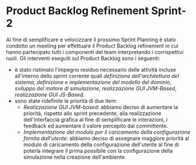 # Product Backlog Refinement Sprint-2

Al fine di semplificare e velocizzare il prossimo Sprint Planning è stato condotto un meeting per effettuare il Product Backlog refinement in cui hanno partecipato tutti i componenti del team interpretando i corrispettivi ruoli.
Gli interventi eseguiti sul Product Backlog sono i seguenti:

- è stato ristimato l'impegno residuo necessario delle attività incluse all'interno dello sprint corrente quali *definizione dell'architettura del sistema*, *definizione e implementazione del modello del dominio*, *sviluppo del motore di simulazione*, *realizzazione GUI JVM-Based*, *realizzazione GUI JS-Based*.
- sono state ridefinite le priorità di due item:
  - *Realizzazione GUI JVM-based*: abbiamo deciso di aumentare la priorità, rispetto allo sprint precedente, alla realizzazione dell'interfaccia grafica al fine di semplificare le interazioni, i feedback ed aumentare il valore percepito dal committente.
  - *Implementazione del modulo per il caricamento della configurazione fornita dall'utente*: abbiamo deciso di assegnare maggiore priorità al modulo di caricamento della configurazione dell'utente al fine di poterla integrare il prima possibile con la configurazione della simulazione nella creazione dell'ambiente.